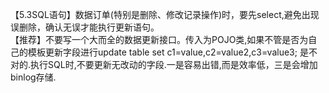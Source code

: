 【5.3SQL语句】数据订单(特别是删除、修改记录操作)时，要先select,避免出现误删除，确认无误才能执行更新语句。<br>
【推荐】不要写一个大而全的数据更新接口。传入为POJO类,如果不管是否为自己的模板更新字段进行update table set c1=value,c2=value2,c3=value3;
是不对的.执行SQL时,不要更新无改动的字段.一是容易出错,而是效率低，三是会增加binlog存储.
